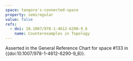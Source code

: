 ```yaml
---
space: tangora's-connected-space
property: semiregular
value: false
refs:
  - doi: 10.1007/978-1-4612-6290-9_6
    name: Counterexamples in Topology
---
```

Asserted in the General Reference Chart for space #133 in
{{doi:10.1007/978-1-4612-6290-9_6}}.
